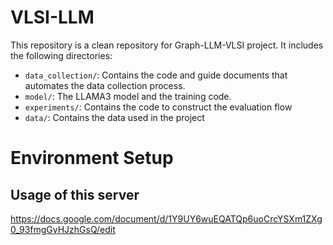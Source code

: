 # VLSI-LLM

This repository is a clean repository for Graph-LLM-VLSI project.
It includes the following directories:
- `data_collection/`: Contains the code and guide documents that automates the data collection process.
- `model/`: The LLAMA3 model and the training code.
- `experiments/`: Contains the code to construct the evaluation flow
- `data/`: Contains the data used in the project


# Environment Setup
## Usage of this server

https://docs.google.com/document/d/1Y9UY6wuEQATQp6uoCrcYSXm1ZXg0_93fmgGyHJzhGsQ/edit